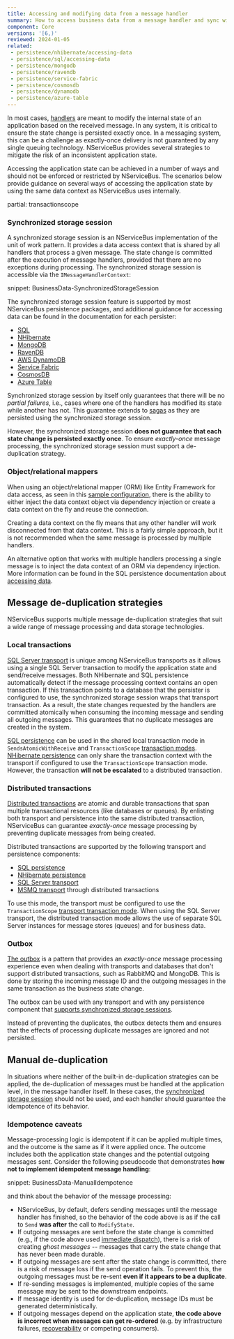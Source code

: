 ```yaml
---
title: Accessing and modifying data from a message handler
summary: How to access business data from a message handler and sync with message consumption and modifications to NServiceBus-controlled data.
component: Core
versions: '[6,)'
reviewed: 2024-01-05
related:
 - persistence/nhibernate/accessing-data
 - persistence/sql/accessing-data
 - persistence/mongodb
 - persistence/ravendb
 - persistence/service-fabric
 - persistence/cosmosdb
 - persistence/dynamodb
 - persistence/azure-table
---
```


In most cases, [handlers](/nservicebus/handlers/) are meant to modify the internal state of an application based on the received message. In any system, it is critical to ensure the state change is persisted exactly once. In a messaging system, this can be a challenge as exactly-once delivery is not guaranteed by any single queuing technology. NServiceBus provides several strategies to mitigate the risk of an inconsistent application state.

Accessing the application state can be achieved in a number of ways and should not be enforced or restricted by NServiceBus. The scenarios below provide guidance on several ways of accessing the application state by using the same data context as NServiceBus uses internally.

partial: transactionscope

### Synchronized storage session

A synchronized storage session is an NServiceBus implementation of the unit of work pattern. It provides a data access context that is shared by all handlers that process a given message. The state change is committed after the execution of message handlers, provided that there are no exceptions during processing. The synchronized storage session is accessible via the `IMessageHandlerContext`:

snippet: BusinessData-SynchronizedStorageSession

The synchronized storage session feature is supported by most NServiceBus persistence packages, and additional guidance for accessing data can be found in the documentation for each persister:

- [SQL](/persistence/sql/accessing-data.md)
- [NHibernate](/persistence/nhibernate/accessing-data.md)
- [MongoDB](/persistence/mongodb/#transactions-shared-transactions)
- [RavenDB](/persistence/ravendb/#shared-session)
- [AWS DynamoDB](/persistence/dynamodb/transactions.md)
- [Service Fabric](/persistence/service-fabric/transaction-sharing.md)
- [CosmosDB](/persistence/cosmosdb/transactions.md#sharing-the-transaction)
- [Azure Table](/persistence/azure-table/transactions.md#sharing-the-transaction)

Synchronized storage session by itself only guarantees that there will be no *partial failures*, i.e., cases where one of the handlers has modified its state while another has not. This guarantee extends to [sagas](/nservicebus/sagas/) as they are persisted using the synchronized storage session.

However, the synchronized storage session **does not guarantee that each state change is persisted exactly once**. To ensure *exactly-once* message processing, the synchronized storage session must support a de-duplication strategy.

### Object/relational mappers

When using an object/relational mapper (ORM) like Entity Framework for data access, as seen in this [sample configuration](/samples/transactional-session/aspnetcore-webapi/#configuration), there is the ability to either inject the data context object via dependency injection or create a data context on the fly and reuse the connection.

Creating a data context on the fly means that any other handler will work disconnected from that data context. This is a fairly simple approach, but it is not recommended when the same message is processed by multiple handlers.

An alternative option that works with multiple handlers processing a single message is to inject the data context of an ORM via dependency injection. More information can be found in the SQL persistence documentation about [accessing data](/persistence/sql/accessing-data.md).

## Message de-duplication strategies

NServiceBus supports multiple message de-duplication strategies that suit a wide range of message processing and data storage technologies.

### Local transactions

[SQL Server transport](/transports/sql) is unique among NServiceBus transports as it allows using a single SQL Server transaction to modify the application state and send/receive messages. Both NHibernate and SQL persistence automatically detect if the message processing context contains an open transaction. If this transaction points to a database that the persister is configured to use, the synchronized storage session wraps that transport transaction. As a result, the state changes requested by the handlers are committed atomically when consuming the incoming message and sending all outgoing messages. This guarantees that no duplicate messages are created in the system.

[SQL persistence](/persistence/sql/accessing-data.md) can be used in the shared local transaction mode in `SendsAtomicWithReceive` and `TransactionScope` [transaction modes](/transports/transactions.md). [NHibernate persistence](/persistence/nhibernate) can only share the transaction context with the transport if configured to use the `TransactionScope` transaction mode. However, the transaction **will not be escalated** to a distributed transaction.

### Distributed transactions

[Distributed transactions](/transports/transactions.md#transactions-transaction-scope-distributed-transaction) are atomic and durable transactions that span multiple transactional resources (like databases or queues). By enlisting both transport and persistence into the same distributed transaction, NServiceBus can guarantee *exactly-once* message processing by preventing duplicate messages from being created.

Distributed transactions are supported by the following transport and persistence components:

- [SQL persistence](/persistence/sql)
- [NHibernate persistence](/persistence/nhibernate)
- [SQL Server transport](/transports/sql)
- [MSMQ transport](/transports/msmq/) through distributed transactions

To use this mode, the transport must be configured to use the `TransactionScope` [transport transaction mode](/transports/transactions.md). When using the SQL Server transport, the distributed transaction mode allows the use of separate SQL Server instances for message stores (queues) and for business data.

### Outbox

[The outbox](/nservicebus/outbox) is a pattern that provides an *exactly-once* message processing experience even when dealing with transports and databases that don't support distributed transactions, such as RabbitMQ and MongoDB. This is done by storing the incoming message ID and the outgoing messages in the same transaction as the business state change.

The outbox can be used with any transport and with any persistence component that [supports synchronized storage sessions](#synchronized-storage-session).

Instead of preventing the duplicates, the outbox detects them and ensures that the effects of processing duplicate messages are ignored and not persisted.

## Manual de-duplication

In situations where neither of the built-in de-duplication strategies can be applied, the de-duplication of messages must be handled at the application level, in the message handler itself. In these cases, the [synchronized storage session](#synchronized-storage-session) should not be used, and each handler should guarantee the idempotence of its behavior.

### Idempotence caveats

Message-processing logic is idempotent if it can be applied multiple times, and the outcome is the same as if it were applied once. The outcome includes both the application state changes and the potential outgoing messages sent. Consider the following pseudocode that demonstrates **how not to implement idempotent message handling**:

snippet: BusinessData-ManualIdempotence

and think about the behavior of the message processing:

- NServiceBus, by default, defers sending messages until the message handler has finished, so the behavior of the code above is as if the call to `Send` **was after** the call to `ModifyState`.
- If outgoing messages are sent before the state change is committed (e.g., if the code above used [immediate dispatch](/nservicebus/messaging/send-a-message.md#dispatching-a-message-immediately)), there is a risk of creating *ghost messages* -- messages that carry the state change that has never been made durable.
- If outgoing messages are sent after the state change is committed, there is a risk of message loss if the send operation fails. To prevent this, the outgoing messages must be re-sent **even if it appears to be a duplicate**.
- If re-sending messages is implemented, multiple copies of the same message may be sent to the downstream endpoints.
- If message identity is used for de-duplication, message IDs must be generated deterministically.
- If outgoing messages depend on the application state, **the code above is incorrect when messages can get re-ordered** (e.g. by infrastructure failures, [recoverability](/nservicebus/recoverability) or competing consumers).
